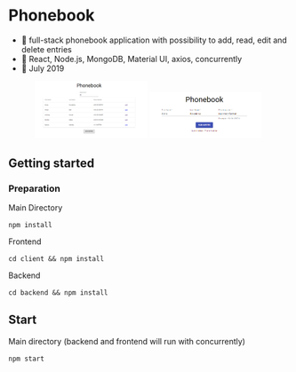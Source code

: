 # Phonebook
   - :mega: full-stack phonebook application with possibility to add, read, edit and delete entries
   - :wrench: React, Node.js, MongoDB, Material UI, axios, concurrently
   - :date: July 2019
   
   <p align="center">
  <img width="40%" src="https://raw.githubusercontent.com/wroclawianka/phonebook/master/img/phonebook_1.png"/>
    <img width="40%" src="https://raw.githubusercontent.com/wroclawianka/phonebook/master/img/phonebook_3.png"/>
</p>
   
## Getting started

### Preparation

 Main Directory 
```
npm install
```
Frontend
```
cd client && npm install
```
Backend
```
cd backend && npm install
```


## Start
Main directory (backend and frontend will run with concurrently)
```
npm start
```
